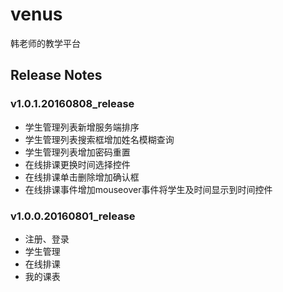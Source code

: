 # venus
韩老师的教学平台


Release Notes
-------------

### v1.0.1.20160808_release ###

- 学生管理列表新增服务端排序
- 学生管理列表搜索框增加姓名模糊查询
- 学生管理列表增加密码重置
- 在线排课更换时间选择控件
- 在线排课单击删除增加确认框
- 在线排课事件增加mouseover事件将学生及时间显示到时间控件


### v1.0.0.20160801_release ###

- 注册、登录
- 学生管理
- 在线排课
- 我的课表
